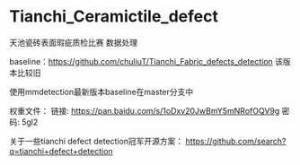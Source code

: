 # Tianchi_Ceramictile_defect
天池瓷砖表面瑕疵质检比赛 数据处理

baseline：https://github.com/chuliuT/Tianchi_Fabric_defects_detection
该版本比较旧

使用mmdetection最新版本baseline在master分支中

权重文件：
链接: https://pan.baidu.com/s/1oDxv20JwBmY5mNRofOQV9g  密码: 5gl2

关于一些tianchi defect detection冠军开源方案：
https://github.com/search?q=tianchi+defect+detection

